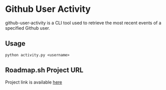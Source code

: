 # Github User Activity
github-user-activity is a CLI tool used to retrieve the most recent events of a specified Github user.

## Usage
  ```
  python activity.py <username>
  ```
## Roadmap.sh Project URL
Project link is available [here](https://roadmap.sh/projects/github-user-activity)
